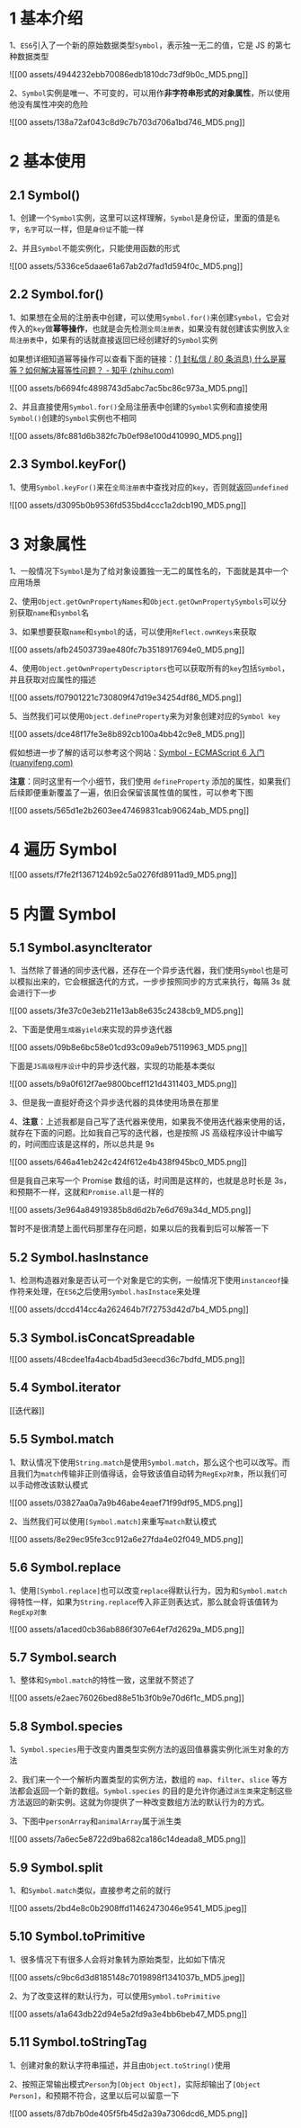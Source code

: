 # 1 基本介绍

1、`ES6`引入了一个新的原始数据类型`Symbol`，表示独一无二的值，它是 JS 的第七种数据类型

![[00 assets/4944232ebb70086edb1810dc73df9b0c_MD5.png]]

2、`Symbol`实例是唯一、不可变的，可以用作**非字符串形式的对象属性**，所以使用他没有属性冲突的危险

![[00 assets/138a72af043c8d9c7b703d706a1bd746_MD5.png]]

# 2 基本使用

## 2.1 Symbol()

1、创建一个`Symbol`实例，这里可以这样理解，`Symbol`是身份证，里面的值是`名字`，`名字`可以一样，但是`身份证`不能一样

2、并且`Symbol`不能实例化，只能使用函数的形式

![[00 assets/5336ce5daae61a67ab2d7fad1d594f0c_MD5.png]]

## 2.2 Symbol.for()

1、如果想在全局的注册表中创建，可以使用`Symbol.for()`来创建`Symbol`，它会对传入的`key`做**幂等操作**，也就是会先检测`全局注册表`，如果没有就创建该实例放入`全局注册表`中，如果有的话就直接返回已经创建好的`Symbol`实例

如果想详细知道幂等操作可以查看下面的链接：[(1 封私信 / 80 条消息) 什么是幂等？如何解决幂等性问题？ - 知乎 (zhihu.com)](https://www.zhihu.com/question/534651475)

![[00 assets/b6694fc4898743d5abc7ac5bc86c973a_MD5.png]]

2、并且直接使用`Symbol.for()`全局注册表中创建的`Symbol`实例和直接使用`Symbol()`创建的`Symbol`实例也不相同

![[00 assets/8fc881d6b382fc7b0ef98e100d410990_MD5.png]]

## 2.3 Symbol.keyFor()

1、使用`Symbol.keyFor()`来在`全局注册表`中查找对应的`key`，否则就返回`undefined`

![[00 assets/d3095b0b9536fd535bd4ccc1a2dcb190_MD5.png]]

# 3 对象属性

1、一般情况下`Symbol`是为了给对象设置独一无二的属性名的，下面就是其中一个应用场景

2、使用`Object.getOwnPropertyNames`和`Object.getOwnPropertySymbols`可以分别获取`name`和`symbol`名

3、如果想要获取`name`和`symbol`的话，可以使用`Reflect.ownKeys`来获取

![[00 assets/afb24503739ae480fc7b3518917694e0_MD5.png]]

4、使用`Object.getOwnPropertyDescriptors`也可以获取所有的`key`包括`Symbol`，并且获取对应属性的描述

![[00 assets/f07901221c730809f47d19e34254df86_MD5.png]]

5、当然我们可以使用`Object.defineProperty`来为对象创建对应的`Symbol key`

![[00 assets/dce48f17fe3e8b892cb100a4bb42c9e8_MD5.png]]

假如想进一步了解的话可以参考这个网站：[Symbol - ECMAScript 6 入门 (ruanyifeng.com)](https://es6.ruanyifeng.com/#docs/symbol)

**注意**：同时这里有一个小细节，我们使用 `defineProperty` 添加的属性，如果我们后续即便重新覆盖了一遍，依旧会保留该属性值的属性，可以参考下图

![[00 assets/565d1e2b2603ee47469831cab90624ab_MD5.png]]

# 4 遍历 Symbol

![[00 assets/f7fe2f1367124b92c5a0276fd8911ad9_MD5.png]]

# 5 内置 Symbol

## 5.1 Symbol.asyncIterator

1、当然除了普通的同步迭代器，还存在一个异步迭代器，我们使用`Symbol`也是可以模拟出来的，它会根据迭代的方式，一步步按照同步的方式来执行，每隔 3s 就会进行下一步

![[00 assets/3fe37c0e3eb211e13ab8e635c2438cb9_MD5.png]]

2、下面是使用`生成器yield`来实现的异步迭代器

![[00 assets/09b8e6bc58e01cd93c09a9eb75119963_MD5.png]]

下面是`JS高级程序设计`中的异步迭代器，实现的功能基本类似

![[00 assets/b9a0f612f7ae9800bceff121d4311403_MD5.png]]

3、但是我一直挺好奇这个异步迭代器的具体使用场景在那里

4、**注意**：上述我都是自己写了迭代器来使用，如果我不使用迭代器来使用的话，就存在下面的问题。比如我自己写的迭代器，也是按照 JS 高级程序设计中编写的，时间图应该是这样的，所以总共是 9s

![[00 assets/646a41eb242c424f612e4b438f945bc0_MD5.png]]

但是我自己来写一个 Promise 数组的话，时间图是这样的，也就是总时长是 3s，和预期不一样，这就和`Promise.all`是一样的

![[00 assets/3e964a84919385b8d6d2b7e6d769a34d_MD5.png]]

暂时不是很清楚上面代码那里存在问题，如果以后的我看到后可以解答一下

## 5.2 Symbol.hasInstance

1、检测构造器对象是否认可一个对象是它的实例，一般情况下使用`instanceof`操作符来处理，在`ES6`之后使用`Symbol.hasInstace`来处理

![[00 assets/dccd414cc4a262464b7f72753d42d7b4_MD5.png]]

## 5.3 Symbol.isConcatSpreadable

![[00 assets/48cdee1fa4acb4bad5d3eecd36c7bdfd_MD5.png]]

## 5.4 Symbol.iterator

[[迭代器]]

## 5.5 Symbol.match

1、默认情况下使用`String.match`是使用`Symbol.match`，那么这个也可以改写。而且我们为`match`传输非正则值得话，会导致该值自动转为`RegExp对象`，所以我们可以手动修改该默认模式

![[00 assets/03827aa0a7a9b46abe4eaef71f99df95_MD5.png]]

2、当然我们可以使用`[Symbol.match]`来重写`match`默认模式

![[00 assets/8e29ec95fe3cc912a6e27fda4e02f049_MD5.png]]

## 5.6 Symbol.replace

1、使用`[Symbol.replace]`也可以改变`replace`得默认行为，因为和`Symbol.match`得特性一样，如果为`String.replace`传入非正则表达式，那么就会将该值转为`RegExp对象`

![[00 assets/a1aced0cb36ab886f307e64ef7d2629a_MD5.png]]

## 5.7 Symbol.search

1、整体和`Symbol.match`的特性一致，这里就不赘述了

![[00 assets/e2aec76026bed88e51b3f0b9e70d6f1c_MD5.png]]

## 5.8 Symbol.species

1、`Symbol.species`用于改变内置类型实例方法的返回值暴露实例化派生对象的方法

2、我们来一个一个解析内置类型的实例方法，数组的 `map`、`filter`、`slice` 等方法都会返回一个新的数组。`Symbol.species` 的目的是允许你通过`派生类`来定制这些方法返回的新实例。这就为你提供了一种改变数组方法的默认行为的方式。

3、下图中`personArray`和`animalArray`属于派生类

![[00 assets/7a6ec5e8722d9ba682ca186c14deada8_MD5.png]]

## 5.9 Symbol.split

1、和`Symbol.match`类似，直接参考之前的就行

![[00 assets/2bd4e8c0b2908ffd11462473046e9541_MD5.jpeg]]

## 5.10 Symbol.toPrimitive

1、很多情况下有很多人会将对象转为原始类型，比如如下情况

![[00 assets/c9bc6d3d8185148c7019898f1341037b_MD5.jpeg]]

2、为了改变这样的默认行为，可以使用`Symbol.toPrimitive`

![[00 assets/a1a643db22d94e5a2fd9a3e4bb6beb47_MD5.png]]

## 5.11 Symbol.toStringTag

1、创建对象的默认字符串描述，并且由`Object.toString()`使用

2、按照正常输出模式`Person`为`[Object Object]`，实际却输出了`[Object Person]`，和预期不符合，这里以后可以留意一下

![[00 assets/87db7b0de405f5fb45d2a39a7306dcd6_MD5.png]]
